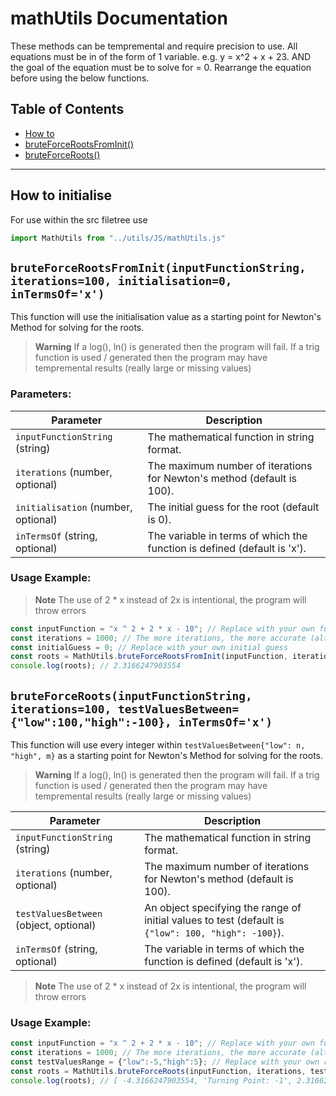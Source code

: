 # mathUtils Documentation
These methods can be tempremental and require precision to use. All equations must be in of the form of 1 variable. e.g. y = x^2 + x + 23. AND the goal of the equation must be to solve for = 0. Rearrange the equation before using the below functions.

## Table of Contents
- [How to](#how-to-initialise)
- [bruteForceRootsFromInit()](#bruteforcerootsfrominitinputfunctionstring-iterations100-initialisation0-intermsofx)
- [bruteForceRoots()](#bruteforcerootsinputfunctionstring-iterations100-testvaluesbetweenlow100high-100-intermsofx)

---

## How to initialise
For use within the src filetree use

```Javascript
import MathUtils from "../utils/JS/mathUtils.js"
```

## `bruteForceRootsFromInit(inputFunctionString, iterations=100, initialisation=0, inTermsOf='x')`

This function will use the initialisation value as a starting point for Newton's Method for solving for the roots.

> **Warning**
> If a log(), ln() is generated then the program will fail.
> If a trig function is used / generated then the program may have tempremental results (really large or missing values)

### Parameters:

| Parameter | Description |
| --- | --- |
| `inputFunctionString` (string) | The mathematical function in string format. |
| `iterations` (number, optional) | The maximum number of iterations for Newton's method (default is 100). |
| `initialisation` (number, optional) | The initial guess for the root (default is 0). |
| `inTermsOf` (string, optional) | The variable in terms of which the function is defined (default is 'x'). |

### Usage Example:

> **Note**
> The use of 2 * x instead of 2x is intentional, the program will throw errors

```Javascript
const inputFunction = "x ^ 2 + 2 * x - 10"; // Replace with your own function
const iterations = 1000; // The more iterations, the more accurate (although 100 -> 1000 tends to be enough)
const initialGuess = 0; // Replace with your own initial guess
const roots = MathUtils.bruteForceRootsFromInit(inputFunction, iterations, initialGuess);
console.log(roots); // 2.3166247903554
```

## `bruteForceRoots(inputFunctionString, iterations=100, testValuesBetween={"low":100,"high":-100}, inTermsOf='x')`

This function will use every integer within `testValuesBetween{"low": n, "high", m}` as a starting point for Newton's Method for solving for the roots.

> **Warning**
> If a log(), ln() is generated then the program will fail.
> If a trig function is used / generated then the program may have tempremental results (really large or missing values)

| Parameter | Description |
| --- | --- |
| `inputFunctionString` (string) | The mathematical function in string format. |
| `iterations` (number, optional) | The maximum number of iterations for Newton's method (default is 100). |
| `testValuesBetween` (object, optional) | An object specifying the range of initial values to test (default is `{"low": 100, "high": -100}`). |
| `inTermsOf` (string, optional) | The variable in terms of which the function is defined (default is 'x'). |

> **Note**
> The use of 2 * x instead of 2x is intentional, the program will throw errors

### Usage Example:
```Javascript
const inputFunction = "x ^ 2 + 2 * x - 10"; // Replace with your own function
const iterations = 1000; // The more iterations, the more accurate (although 100 -> 1000 tends to be enough)
const testValuesRange = {"low":-5,"high":5}; // Replace with your own range
const roots = MathUtils.bruteForceRoots(inputFunction, iterations, testValuesRange);
console.log(roots); // [ -4.3166247903554, 'Turning Point: -1', 2.3166247903554 ]
```